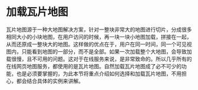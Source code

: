 # 加载瓦片地图

瓦片地图源于一种大地图解决方案，针对一整块非常大的地图进行切片，分成很多相同大小的小块地图，在用户访问的时候，再一块一块小地图加载，拼接在一起，从而还原成一整块大的地图。这样做的优点在于，用户在同一时间，同一个可见视图内，只能看到地图的一部分，而不是全部。如果一次加载整个大地图，会导致加载很慢，且不可用的问题。这对于在线服务来说，是非常致命的。所以几乎所有的在线网页地图服务，都使用的是瓦片地图。自然加载瓦片地图成了必不可少的功能，也是必须要掌握的，为此本节将重点介绍如何选择和加载瓦片地图，不用担心，都会结合具体的实例来讲解。
